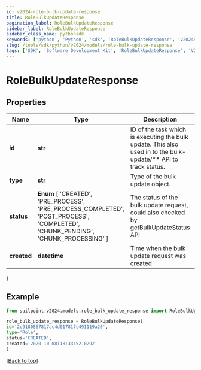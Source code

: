 ```yaml
---
id: v2024-role-bulk-update-response
title: RoleBulkUpdateResponse
pagination_label: RoleBulkUpdateResponse
sidebar_label: RoleBulkUpdateResponse
sidebar_class_name: pythonsdk
keywords: ['python', 'Python', 'sdk', 'RoleBulkUpdateResponse', 'V2024RoleBulkUpdateResponse'] 
slug: /tools/sdk/python/v2024/models/role-bulk-update-response
tags: ['SDK', 'Software Development Kit', 'RoleBulkUpdateResponse', 'V2024RoleBulkUpdateResponse']
---
```


# RoleBulkUpdateResponse


## Properties

Name | Type | Description | Notes
------------ | ------------- | ------------- | -------------
**id** | **str** | ID of the task which is executing the bulk update. This also used in to the bulk-update/** API to track status. | [optional] 
**type** | **str** | Type of the bulk update object. | [optional] 
**status** |  **Enum** [  'CREATED',    'PRE_PROCESS',    'PRE_PROCESS_COMPLETED',    'POST_PROCESS',    'COMPLETED',    'CHUNK_PENDING',    'CHUNK_PROCESSING' ] | The status of the bulk update request, could also checked by getBulkUpdateStatus API | [optional] 
**created** | **datetime** | Time when the bulk update request was created | [optional] 
}

## Example

```python
from sailpoint.v2024.models.role_bulk_update_response import RoleBulkUpdateResponse

role_bulk_update_response = RoleBulkUpdateResponse(
id='2c9180867817ac4d017817c491119a20',
type='Role',
status='CREATED',
created='2020-10-08T18:33:52.029Z'
)

```
[[Back to top]](#) 


